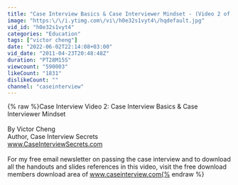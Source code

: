 ```yaml
---
title: "Case Interview Basics & Case Interviewer Mindset - (Video 2 of 12)"
image: "https:\/\/i.ytimg.com\/vi\/h0e32s1vyt4\/hqdefault.jpg"
vid_id: "h0e32s1vyt4"
categories: "Education"
tags: ["victor cheng"]
date: "2022-06-02T22:14:08+03:00"
vid_date: "2011-04-23T20:48:48Z"
duration: "PT28M15S"
viewcount: "590003"
likeCount: "1831"
dislikeCount: ""
channel: "caseinterview"
---
```

{% raw %}Case Interview Video 2: Case Interview Basics &amp; Case Interviewer Mindset<br /><br />By Victor Cheng<br />Author, Case Interview Secrets<br />www.CaseInterviewSecrets.com<br /><br />For my free email newsletter on passing the case interview and to download all the handouts and slides references in this video, visit the free download members download area of www.caseinterview.com{% endraw %}
